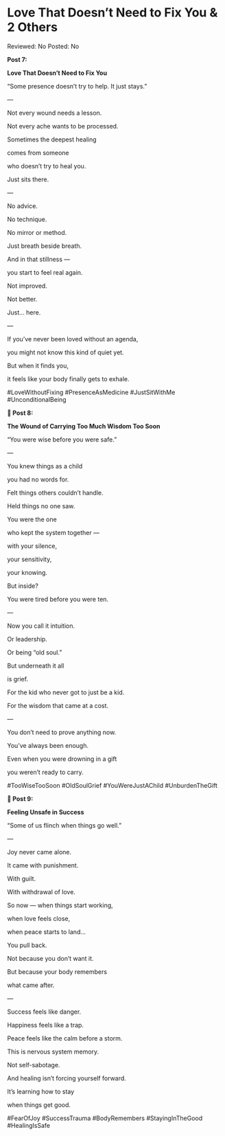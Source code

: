 # Love That Doesn’t Need to Fix You & 2 Others

Reviewed: No
Posted: No

**Post 7:**

**Love That Doesn’t Need to Fix You**

“Some presence doesn’t try to help. It just stays.”

—

Not every wound needs a lesson.

Not every ache wants to be processed.

Sometimes the deepest healing

comes from someone

who doesn’t try to heal you.

Just sits there.

—

No advice.

No technique.

No mirror or method.

Just breath beside breath.

And in that stillness —

you start to feel real again.

Not improved.

Not better.

Just… here.

—

If you’ve never been loved without an agenda,

you might not know this kind of quiet yet.

But when it finds you,

it feels like your body finally gets to exhale.

#LoveWithoutFixing #PresenceAsMedicine #JustSitWithMe #UnconditionalBeing

**📿 Post 8:**

**The Wound of Carrying Too Much Wisdom Too Soon**

“You were wise before you were safe.”

—

You knew things as a child

you had no words for.

Felt things others couldn’t handle.

Held things no one saw.

You were the one

who kept the system together —

with your silence,

your sensitivity,

your knowing.

But inside?

You were tired before you were ten.

—

Now you call it intuition.

Or leadership.

Or being “old soul.”

But underneath it all

is grief.

For the kid who never got to just be a kid.

For the wisdom that came at a cost.

—

You don’t need to prove anything now.

You’ve always been enough.

Even when you were drowning in a gift

you weren’t ready to carry.

#TooWiseTooSoon #OldSoulGrief #YouWereJustAChild #UnburdenTheGift

**📿 Post 9:**

**Feeling Unsafe in Success**

“Some of us flinch when things go well.”

—

Joy never came alone.

It came with punishment.

With guilt.

With withdrawal of love.

So now — when things start working,

when love feels close,

when peace starts to land…

You pull back.

Not because you don’t want it.

But because your body remembers

what came after.

—

Success feels like danger.

Happiness feels like a trap.

Peace feels like the calm before a storm.

This is nervous system memory.

Not self-sabotage.

And healing isn’t forcing yourself forward.

It’s learning how to stay

when things get good.

#FearOfJoy #SuccessTrauma #BodyRemembers #StayingInTheGood #HealingIsSafe